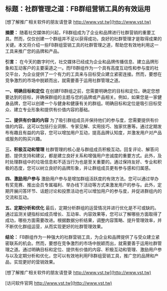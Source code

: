 ## **标题：社群管理之道：FB群组营销工具的有效运用**

[想了解推广相关软件的朋友请登录 http://www.vst.tw](http://www.vst.tw)

**摘要：**
随着社交媒体的兴起，FB群组成为了企业和品牌进行社群营销的重要工具。然而，仅仅创建一个群组并不足以获得成功，良好的社群管理才是取得成果的关键。本文将介绍一些FB群组营销工具的社群管理之道，帮助您有效地利用这一工具来推广您的品牌和产品。

**引言：**
在今天的数字时代，社交媒体已经成为企业和品牌传播信息、建立品牌形象和互动客户的主要渠道之一。而FB群组作为一个具有高度互动性和参与度的社交平台，为企业提供了一个有力的工具来与目标受众建立紧密连接。然而，要想在竞争激烈的市场中脱颖而出，就需要善于运用社群管理之道。

**一、明确目标和定位**
在创建FB群组之前，您需要明确您的目标和定位。确定您想要达到的目标，并确保群组的主题与您的品牌或产品相关。例如，如果您是一家健身品牌，您可以创建一个与健身和健康有关的群组。明确目标和定位是吸引目标受众、建立专业形象和提供有价值内容的基础。

**二、提供有价值的内容**
为了吸引群组成员并保持他们的参与度，您需要提供有价值的内容。这可以包括行业洞察、专家见解、实用技巧、独家优惠等。通过定期发布有趣且有益的内容，您可以增加用户互动，提高品牌认知度，并激发用户对产品或服务的购买兴趣。

**三、积极互动和管理**
社群管理的核心是与群组成员积极互动。回复评论、解答问题、提供支持和建议，都是建立良好关系和增强用户忠诚度的重要方式。此外，及时处理群组中的垃圾信息和不适当行为也是至关重要的。通过保持友好、专业和积极的态度，您可以树立良好的品牌形象，并让群组成员更有参与感和归属感。

**四、激励用户参与**
激励用户参与是增加群组活跃度的有效方法。您可以通过举办有奖竞赛、推出会员专属福利、举办线下活动等方式来激发用户的参与。此外，定期开展问答环节、话题讨论和投票活动也可以增加用户的参与度，并促进群组内的交流和互动。

**五、定期分析和优化**
最后，定期分析群组的运营情况并进行优化是不可或缺的。通过监测关键指标如成员增长、互动率、内容效果等，您可以了解哪些方面取得了成功，哪些方面需要改进。根据数据分析结果，调整内容策略、提升管理效率，并不断优化群组运营，从而实现更好的社群管理效果。

**结论：**
FB群组作为一种强大的社群营销工具，为企业和品牌提供了与受众建立紧密联系的机会。然而，要想在竞争激烈的市场中脱颖而出，就需要善于运用社群管理之道。通过明确目标和定位、提供有价值的内容、积极互动和管理、激励用户参与以及定期分析和优化，您可以有效地利用FB群组营销工具，推广您的品牌和产品，实现更好的营销效果。

[想了解推广相关软件的朋友请登录 http://www.vst.tw](http://www.vst.tw)


[访问软件官网 http://www.vst.tw](http://www.vst.tw)
